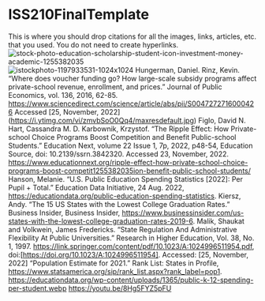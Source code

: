 # ISS210FinalTemplate
This is where you should drop citations for all the images, links, articles, etc. that you used. You do not need to create hyperlinks.
![stock-photo-education-scholarship-student-icon-investment-money-academic-1255382035](https://user-images.githubusercontent.com/119093066/206279137-e7091787-5dae-4b4b-9016-7942974b9749.jpg)
![istockphoto-1197933531-1024x1024](https://user-images.githubusercontent.com/119093066/206560884-2bf7de61-b3c9-4cfd-a8c7-7076cc275281.jpg)
Hungerman, Daniel. Rinz, Kevin. “Where does voucher funding go? How large-scale subsidy programs affect private-school revenue, enrollment, and prices.” Journal of Public Economics, vol. 136, 2016, 62-85. https://www.sciencedirect.com/science/article/abs/pii/S0047272716000426 Accessed [25, November, 2022]
(https://i.ytimg.com/vi/zmvbSoO0Qq4/maxresdefault.jpg)
Figlo, David N. Hart, Cassandra M. D. Karbownik, Krzystof. “The Ripple Effect: How Private-school Choice Programs Boost Competition and Benefit Public-school Students.” Education Next, volume 22 Issue 1, 7p, 2022, p48-54, Education Source, doi: 10.2139/ssrn.3842320. Accessed 23, November, 2022. 
https://www.educationnext.org/ripple-effect-how-private-school-choice-programs-boost-competit1255382035ion-benefit-public-school-students/
Hanson, Melanie. “U.S. Public Education Spending Statistics [2022]: Per Pupil + Total.” Education Data Initiative, 24 Aug. 2022, https://educationdata.org/public-education-spending-statistics. 
Kiersz, Andy. “The 15 US States with the Lowest College Graduation Rates.” Business Insider, Business Insider, https://www.businessinsider.com/us-states-with-the-lowest-college-graduation-rates-2019-6. 
Malik, Shaukat and Volkwein, James Fredericks. “State Regulation And Administrative Flexibility At Public Universities.” Research in Higher Education, Vol. 38, No. 1, 1997. https://link.springer.com/content/pdf/10.1023/A:1024996511954.pdf, doi:[https://doi.org/10.1023/A:1024996511954]. Accessed: [25, November, 2022]
“Population Estimate for 2021.” Rank List: States in Profile, https://www.statsamerica.org/sip/rank_list.aspx?rank_label=pop1. 
https://educationdata.org/wp-content/uploads/1365/public-k-12-spending-per-student.webp
https://youtu.be/8Hg5FYZ5pFU
